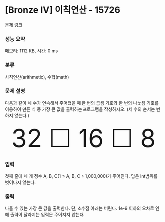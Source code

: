 # [Bronze IV] 이칙연산 - 15726 

[문제 링크](https://www.acmicpc.net/problem/15726) 

### 성능 요약

메모리: 1112 KB, 시간: 0 ms

### 분류

사칙연산(arithmetic), 수학(math)

### 문제 설명

<p>다음과 같이 세 수가 연속해서 주어졌을 때 한 번의 곱셈 기호와 한 번의 나눗셈 기호를 이용하여 만든 식 중 가장 큰 값을 출력하는 프로그램을 작성하시오. (세 수의 순서는 변하지 않는다.)</p>

<p style="text-align: center;"><span style="font-size:80px;">32 ☐ 16 ☐ 8</span></p>

### 입력 

 <p>첫째 줄에 세 개 정수 A, B, C(1 ≤ A, B, C ≤ 1,000,000)가 주어진다. 답은 int범위를 벗어나지 않는다.</p>

### 출력 

 <p>나올 수 있는 가장 큰 값을 출력한다. 단, 소수점 아래는 버린다. 1e-9 이하의 오차로 인해 출력이 달라지는 입력은 주어지지 않는다.</p>


